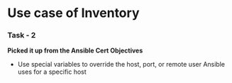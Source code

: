 # Use case of Inventory

### Task - 2 
**Picked it up from the Ansible Cert Objectives**
- Use special variables to override the host, port, or remote user Ansible uses for a specific host
